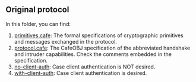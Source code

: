 ## Original protocol
In this folder, you can find:

1. [primitives.cafe](primitives.cafe): The formal specifications of cryptographic primitives and messages exchanged in the protocol.
2. [protocol.cafe](protocol.cafe): The CafeOBJ specification of the abbreviated handshake and intruder capabilities. Check the comments embedded in the specification.
3. [no-client-auth](no-client-auth): Case client authentication is NOT desired.
4. [with-client-auth](with-client-auth): Case client authentication is desired.